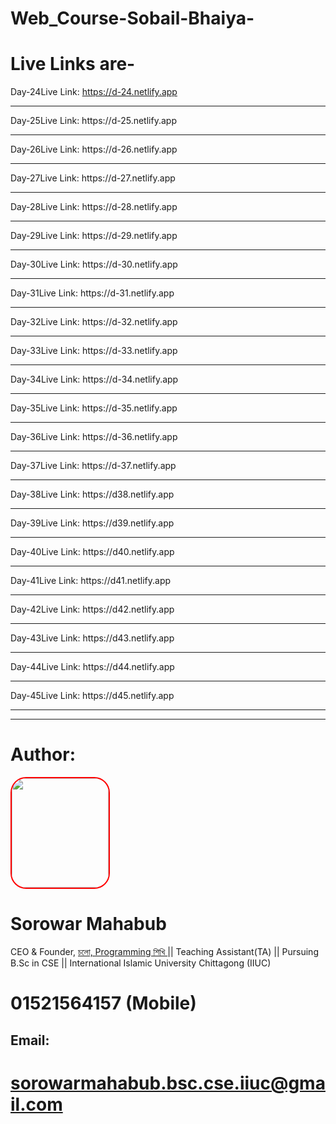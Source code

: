 # Web_Course-Sobail-Bhaiya-


# Live Links are-


Day-24Live Link: https://d-24.netlify.app
<hr>
Day-25Live Link: https://d-25.netlify.app
<hr>
Day-26Live Link: https://d-26.netlify.app
<hr>
Day-27Live Link: https://d-27.netlify.app
<hr>
Day-28Live Link: https://d-28.netlify.app
<hr>
Day-29Live Link: https://d-29.netlify.app
<hr>
Day-30Live Link: https://d-30.netlify.app
<hr>
Day-31Live Link: https://d-31.netlify.app
<hr>
Day-32Live Link: https://d-32.netlify.app
<hr>
Day-33Live Link: https://d-33.netlify.app
<hr>
Day-34Live Link: https://d-34.netlify.app
<hr>
Day-35Live Link: https://d-35.netlify.app
<hr>
Day-36Live Link: https://d-36.netlify.app
<hr>
Day-37Live Link: https://d-37.netlify.app
<hr>
Day-38Live Link: https://d38.netlify.app
<hr>
Day-39Live Link: https://d39.netlify.app
<hr>
Day-40Live Link: https://d40.netlify.app
<hr>
Day-41Live Link: https://d41.netlify.app
<hr>
Day-42Live Link: https://d42.netlify.app
<hr>
Day-43Live Link: https://d43.netlify.app
<hr>
Day-44Live Link: https://d44.netlify.app
<hr>
Day-45Live Link: https://d45.netlify.app
<hr>
<hr>

# Author:



<img src="https://avatars.githubusercontent.com/u/76944781?v=4" style=" width: 155px; height: 175px; border: 2px solid red; border-radius: 25px" >


# Sorowar Mahabub
CEO & Founder, [চলো, Programming শিখি ](https://sorowar-cse.github.io/Colo_Programming_Shikhi/index.html)|| Teaching Assistant(TA) || Pursuing B.Sc in CSE || International Islamic University Chittagong (IIUC)

# 01521564157 (Mobile)


## Email:
# **sorowarmahabub.bsc.cse.iiuc@gmail.com**

